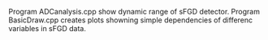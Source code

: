 Program ADCanalysis.cpp show dynamic range of sFGD detector.
Program BasicDraw.cpp creates plots showning simple dependencies of differenc variables in sFGD data.
